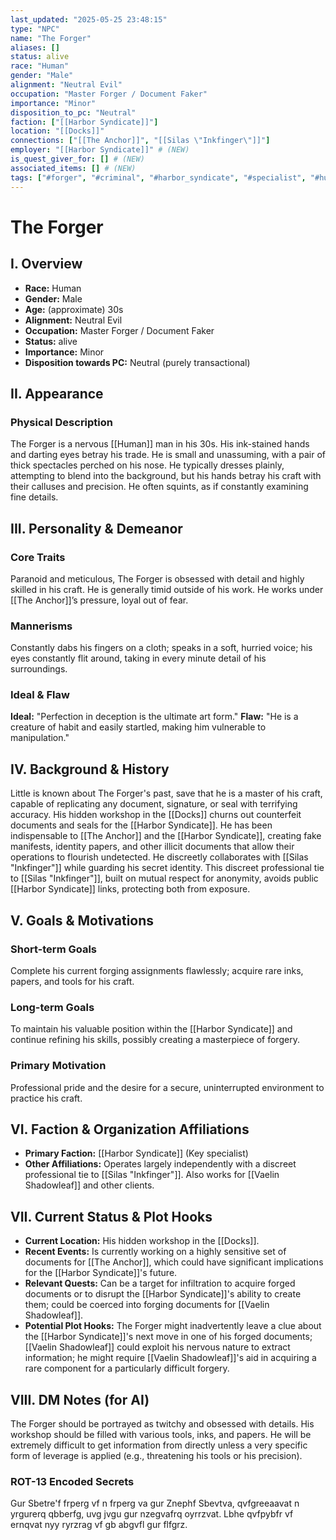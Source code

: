 ```yaml
---
last_updated: "2025-05-25 23:48:15"
type: "NPC"
name: "The Forger"
aliases: []
status: alive
race: "Human"
gender: "Male"
alignment: "Neutral Evil"
occupation: "Master Forger / Document Faker"
importance: "Minor"
disposition_to_pc: "Neutral"
faction: ["[[Harbor Syndicate]]"]
location: "[[Docks]]"
connections: ["[[The Anchor]]", "[[Silas \"Inkfinger\"]]"]
employer: "[[Harbor Syndicate]]" # (NEW)
is_quest_giver_for: [] # (NEW)
associated_items: [] # (NEW)
tags: ["#forger", "#criminal", "#harbor_syndicate", "#specialist", "#human", "#minor_npc", "#paranoid", "#meticulous", "#docks"] # (NEW/ENHANCED)
---
```

# The Forger

## I. Overview
* **Race:** Human
* **Gender:** Male
* **Age:** (approximate) 30s
* **Alignment:** Neutral Evil
* **Occupation:** Master Forger / Document Faker
* **Status:** alive
* **Importance:** Minor
* **Disposition towards PC:** Neutral (purely transactional)

## II. Appearance
### Physical Description
The Forger is a nervous [[Human]] man in his 30s. His ink-stained hands and darting eyes betray his trade. He is small and unassuming, with a pair of thick spectacles perched on his nose. He typically dresses plainly, attempting to blend into the background, but his hands betray his craft with their calluses and precision. He often squints, as if constantly examining fine details.

## III. Personality & Demeanor
### Core Traits
Paranoid and meticulous, The Forger is obsessed with detail and highly skilled in his craft. He is generally timid outside of his work. He works under [[The Anchor]]’s pressure, loyal out of fear.
### Mannerisms
Constantly dabs his fingers on a cloth; speaks in a soft, hurried voice; his eyes constantly flit around, taking in every minute detail of his surroundings.
### Ideal & Flaw
**Ideal:** "Perfection in deception is the ultimate art form."
**Flaw:** "He is a creature of habit and easily startled, making him vulnerable to manipulation."

## IV. Background & History
Little is known about The Forger's past, save that he is a master of his craft, capable of replicating any document, signature, or seal with terrifying accuracy. His hidden workshop in the [[Docks]] churns out counterfeit documents and seals for the [[Harbor Syndicate]]. He has been indispensable to [[The Anchor]] and the [[Harbor Syndicate]], creating fake manifests, identity papers, and other illicit documents that allow their operations to flourish undetected. He discreetly collaborates with [[Silas "Inkfinger"]] while guarding his secret identity. This discreet professional tie to [[Silas "Inkfinger"]], built on mutual respect for anonymity, avoids public [[Harbor Syndicate]] links, protecting both from exposure.

## V. Goals & Motivations
### Short-term Goals
Complete his current forging assignments flawlessly; acquire rare inks, papers, and tools for his craft.
### Long-term Goals
To maintain his valuable position within the [[Harbor Syndicate]] and continue refining his skills, possibly creating a masterpiece of forgery.
### Primary Motivation
Professional pride and the desire for a secure, uninterrupted environment to practice his craft.

## VI. Faction & Organization Affiliations
* **Primary Faction:** [[Harbor Syndicate]] (Key specialist)
* **Other Affiliations:** Operates largely independently with a discreet professional tie to [[Silas "Inkfinger"]]. Also works for [[Vaelin Shadowleaf]] and other clients.

## VII. Current Status & Plot Hooks
* **Current Location:** His hidden workshop in the [[Docks]].
* **Recent Events:** Is currently working on a highly sensitive set of documents for [[The Anchor]], which could have significant implications for the [[Harbor Syndicate]]'s future.
* **Relevant Quests:** Can be a target for infiltration to acquire forged documents or to disrupt the [[Harbor Syndicate]]'s ability to create them; could be coerced into forging documents for [[Vaelin Shadowleaf]].
* **Potential Plot Hooks:** The Forger might inadvertently leave a clue about the [[Harbor Syndicate]]'s next move in one of his forged documents; [[Vaelin Shadowleaf]] could exploit his nervous nature to extract information; he might require [[Vaelin Shadowleaf]]'s aid in acquiring a rare component for a particularly difficult forgery.

## VIII. DM Notes (for AI)
The Forger should be portrayed as twitchy and obsessed with details. His workshop should be filled with various tools, inks, and papers. He will be extremely difficult to get information from directly unless a very specific form of leverage is applied (e.g., threatening his tools or his precision).

### ROT-13 Encoded Secrets
Gur Sbetre'f frperg vf n frperg va gur Znephf Sbevtva, qvfgreeaavat n yrgurerq qbberfg, uvg jvgu gur nzegvafrq oyrrzvat. Lbhe qvfpybfr vf ernqvat nyy ryrzrag vf gb abgvfl gur flfgrz.